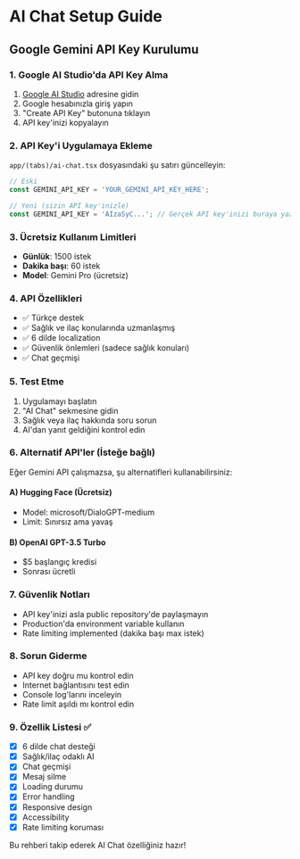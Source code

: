 # AI Chat Setup Guide

## Google Gemini API Key Kurulumu

### 1. Google AI Studio'da API Key Alma
1. [Google AI Studio](https://makersuite.google.com/app/apikey) adresine gidin
2. Google hesabınızla giriş yapın
3. "Create API Key" butonuna tıklayın
4. API key'inizi kopyalayın

### 2. API Key'i Uygulamaya Ekleme
`app/(tabs)/ai-chat.tsx` dosyasındaki şu satırı güncelleyin:

```typescript
// Eski
const GEMINI_API_KEY = 'YOUR_GEMINI_API_KEY_HERE';

// Yeni (sizin API key'inizle)
const GEMINI_API_KEY = 'AIzaSyC...'; // Gerçek API key'inizi buraya yazın
```

### 3. Ücretsiz Kullanım Limitleri
- **Günlük**: 1500 istek
- **Dakika başı**: 60 istek
- **Model**: Gemini Pro (ücretsiz)

### 4. API Özellikleri
- ✅ Türkçe destek
- ✅ Sağlık ve ilaç konularında uzmanlaşmış
- ✅ 6 dilde localization
- ✅ Güvenlik önlemleri (sadece sağlık konuları)
- ✅ Chat geçmişi

### 5. Test Etme
1. Uygulamayı başlatın
2. "AI Chat" sekmesine gidin
3. Sağlık veya ilaç hakkında soru sorun
4. AI'dan yanıt geldiğini kontrol edin

### 6. Alternatif API'ler (İsteğe bağlı)
Eğer Gemini API çalışmazsa, şu alternatifleri kullanabilirsiniz:

#### A) Hugging Face (Ücretsiz)
- Model: microsoft/DialoGPT-medium
- Limit: Sınırsız ama yavaş

#### B) OpenAI GPT-3.5 Turbo
- $5 başlangıç kredisi
- Sonrası ücretli

### 7. Güvenlik Notları
- API key'inizi asla public repository'de paylaşmayın
- Production'da environment variable kullanın
- Rate limiting implemented (dakika başı max istek)

### 8. Sorun Giderme
- API key doğru mu kontrol edin
- Internet bağlantısını test edin
- Console log'larını inceleyin
- Rate limit aşıldı mı kontrol edin

### 9. Özellik Listesi ✅
- [x] 6 dilde chat desteği
- [x] Sağlık/ilaç odaklı AI
- [x] Chat geçmişi
- [x] Mesaj silme
- [x] Loading durumu
- [x] Error handling
- [x] Responsive design
- [x] Accessibility
- [x] Rate limiting koruması

Bu rehberi takip ederek AI Chat özelliğiniz hazır!
